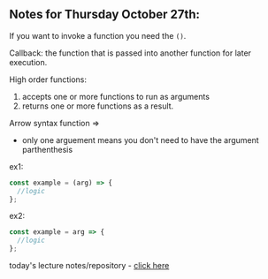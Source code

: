 ## Notes for Thursday October 27th:

If you want to invoke a function you need the `()`. 

Callback: the function that is passed into another function for later execution. 

High order functions: 
1. accepts one or more functions to run as arguments 
2. returns one or more functions as a result. 

Arrow syntax function =>
- only one arguement means you don't need to have the argument parthenthesis 

ex1: 
``` javascript
const example = (arg) => {
  //logic
};
``` 

ex2: 
``` javascript
const example = arg => {
  //logic
};
``` 

today's lecture notes/repository - [click here](https://github.com/WarrenUhrich/lighthouse-labs-callbacks/tree/2022.10.27-web-flex-day-17oct2022)